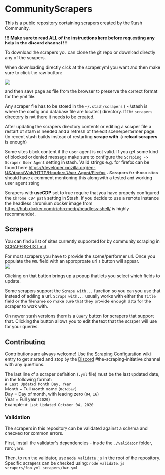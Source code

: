 # CommunityScrapers
This is a public repository containing scrapers created by the Stash Community.

**!!! Make sure to read ALL of the instructions here before requesting any help in the discord channel !!!**

To download the scrapers you can clone the git repo or download directly any of the scrapers.

When downloading directly click at the scraper.yml you want and then make sure to click the raw button:

![](https://user-images.githubusercontent.com/1358708/82524777-cd4cfe80-9afd-11ea-808d-5ea7bf26704f.jpg)

and then save page as file from the browser to preserve the correct format for the yml file.


Any scraper file has to be stored in the `~/.stash/scrapers` ( ~/.stash is where the config and database file are located) directory. If the `scrapers` directory is not there it needs to be created.

After updating the scrapers directory contents or editing a scraper file a restart of stash is needed and a refresh of the edit scene/performer page.(In recent stash builds instead of restarting __scrape with -> reload scrapers__ is enough)

Some sites block content if the user agent is not valid. If you get some kind of blocked or denied message make sure to configure the `Scraping ->
Scraper User Agent` setting in stash. Valid strings e.g. for firefox can be found here https://developer.mozilla.org/en-US/docs/Web/HTTP/Headers/User-Agent/Firefox . Scrapers for those sites should have a comment mentioning this along with a tested and working user agent string

Scrapers with **useCDP** set to true require that you have properly configured the `Chrome CDP path` setting in Stash. If you decide to use a remote instance the headless chromium docker image from https://hub.docker.com/r/chromedp/headless-shell/ is highly recommended.

## Scrapers
You can find a list of sites currently supported for by community scraping in [SCRAPERS-LIST.md](https://github.com/stashapp/CommunityScrapers/blob/master/SCRAPERS-LIST.md)

For most scrapers you have to provide the scene/performer url. Once you populate the `URL` field with an approproate url a button will appear.  
![](https://user-images.githubusercontent.com/48220860/138297440-aeaf039a-2fd0-478c-9798-4253ec381022.png)

Clicking on that button brings up a popup that lets you select which fields to update.

Some scrapers support the `Scrape with...` function so you can you use that instead of adding a url. `Scrape with...` usually works with either the `Title` field or the filename so make sure that they provide enough data for the scraper to work with.

On newer stash versions there is a `Query` button for scrapers that support that. Clicking the button allows you to edit the text that the scraper will use for your queries.


## Contributing
Contributions are always welcome! Use the [Scraping Configuration](https://github.com/stashapp/stash/blob/develop/ui/v2.5/src/docs/en/Scraping.md) wiki entry to get started and stop by the [Discord](https://discord.gg/2TsNFKt) #the-scraping-initiative channel with any questions.  

The last line of a scraper definition (`.yml` file) must be the last updated date, in the following format:  
`# Last Updated Month Day, Year`  
Month = Full month name (`October`)  
Day = Day of month, with leading zero (`04`, `16`)  
Year = Full year (`2020`)  
Example: `# Last Updated October 04, 2020`

### Validation
The scrapers in this repository can be validated against a schema and checked for common errors.

First, install the validator's dependencies - inside the [`./validator`](./validator) folder, run: `yarn`.

Then, to run the validator, use `node validate.js` in the root of the repository.  
Specific scrapers can be checked using: `node validate.js scrapers/foo.yml scrapers/bar.yml`
